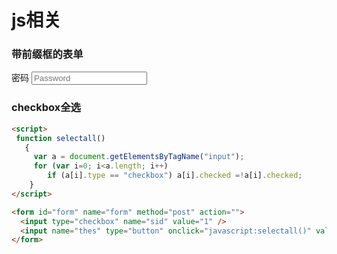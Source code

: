 # js相关

### 带前缀框的表单
<div class="form-group">
    <div class="input-group">
        <span class="input-group-addon">密码</span>
          <input name="Password" type="Password" class="form-control" placeholder="Password">
    </div> 
</div>

### checkbox全选
```html
<script>
 function selectall() 
   { 
     var a = document.getElementsByTagName("input"); 
     for (var i=0; i<a.length; i++) 
        if (a[i].type == "checkbox") a[i].checked =!a[i].checked; 
    } 
</script>

<form id="form" name="form" method="post" action=""> 
  <input type="checkbox" name="sid" value="1" /> 
  <input name="thes" type="button" onclick="javascript:selectall()" value="全选" /> 
</form> 
```
